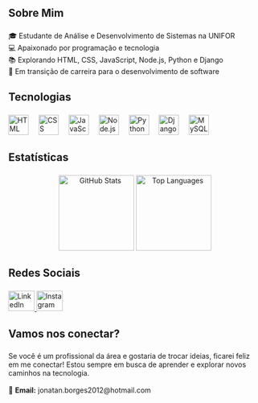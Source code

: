 <h2 align="left">Sobre Mim</h2>

###

<p align="left">
🎓 Estudante de Análise e Desenvolvimento de Sistemas na UNIFOR<br>
💻 Apaixonado por programação e tecnologia<br>
📚 Explorando HTML, CSS, JavaScript, Node.js, Python e Django<br>
🚀 Em transição de carreira para o desenvolvimento de software
</p>

###

<h2 align="left">Tecnologias</h2>

###

<div align="left">
  <img src="https://cdn.jsdelivr.net/gh/devicons/devicon/icons/html5/html5-original.svg" height="40" alt="HTML logo" />
  <img width="12" />
  <img src="https://cdn.jsdelivr.net/gh/devicons/devicon/icons/css3/css3-original.svg" height="40" alt="CSS logo" />
  <img width="12" />
  <img src="https://cdn.jsdelivr.net/gh/devicons/devicon/icons/javascript/javascript-original.svg" height="40" alt="JavaScript logo" />
  <img width="12" />
  <img src="https://cdn.jsdelivr.net/gh/devicons/devicon/icons/nodejs/nodejs-original.svg" height="40" alt="Node.js logo" />
  <img width="12" />
  <img src="https://cdn.jsdelivr.net/gh/devicons/devicon/icons/python/python-original.svg" height="40" alt="Python logo" />
  <img width="12" />
  <img src="https://cdn.jsdelivr.net/gh/devicons/devicon/icons/django/django-plain.svg" height="40" alt="Django logo" />
  <img width="12" />
  <img src="https://cdn.jsdelivr.net/gh/devicons/devicon/icons/mysql/mysql-original.svg" height="40" alt="MySQL logo" />
</div>

###

<h2 align="left">Estatísticas</h2>

###

<div align="center">
  <img src="https://github-readme-stats.vercel.app/api?username=jhonedev&show_icons=true&theme=gruvbox_light&include_all_commits=true&count_private=true&locale=pt-br" height="150" alt="GitHub Stats" />
  <img src="https://github-readme-stats.vercel.app/api/top-langs?username=jhonedev&layout=compact&langs_count=5&theme=gruvbox_light&locale=pt-br" height="150" alt="Top Languages" />
</div>

###

<h2 align="left">Redes Sociais</h2>

###

<div align="left">
  <a href="https://www.linkedin.com/in/jhonedev/" target="_blank">
    <img src="https://raw.githubusercontent.com/maurodesouza/profile-readme-generator/master/src/assets/icons/social/linkedin/default.svg" width="52" height="40" alt="LinkedIn logo" />
  </a>
  <a href="https://www.instagram.com/_baruc96/" target="_blank">
    <img src="https://raw.githubusercontent.com/maurodesouza/profile-readme-generator/master/src/assets/icons/social/instagram/default.svg" width="52" height="40" alt="Instagram logo" />
  </a>
</div>

###

<h2 align="left">Vamos nos conectar?</h2>

###

<p align="left">
Se você é um profissional da área e gostaria de trocar ideias, ficarei feliz em me conectar! Estou sempre em busca de aprender e explorar novos caminhos na tecnologia.<br><br>
📧 <strong>Email:</strong> jonatan.borges2012@hotmail.com
</p>
